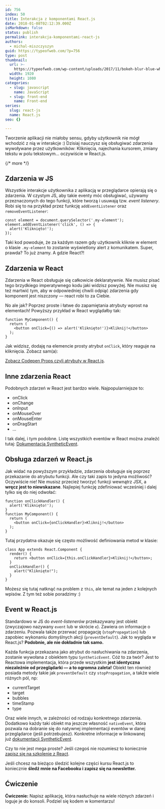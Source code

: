 ```yaml
---
id: 756
index: 50
title: Interakcja z komponentami React.js
date: 2018-01-08T02:12:39.000Z
isMarkdown: false
status: publish
permalink: interakcja-komponentami-react-js
authors:
  - michal-miszczyszyn
guid: https://typeofweb.com/?p=756
type: post
thumbnail:
  url: >-
    https://typeofweb.com/wp-content/uploads/2017/11/bokeh-blur-blue-white-158658.jpeg
  width: 1920
  height: 1080
categories:
  - slug: javascript
    name: JavaScript
  - slug: front-end
    name: Front-end
series:
  slug: react-js
  name: React.js
seo: {}

---
```

Tworzenie aplikacji nie miałoby sensu, gdyby użytkownik nie mógł wchodzić z nią w interakcje :) Dzisiaj nauczysz się obsługiwać zdarzenia wywoływane przez użytkowników: Kliknięcia, najechania kursorem, zmiany tekstu w polu tekstowym… oczywiście w React.js.

{/* more */}

<h2>Zdarzenia w JS</h2>

Wszystkie interakcje użytkownika z aplikacją w przeglądarce opierają się o zdarzenia. W czystym JS, aby takie eventy móc obsługiwać, używamy przeznaczonych do tego funkcji, które tworzą i usuwają tzw. <em>event listenery</em>. Robi się to na przykład przez funkcję <code>addEventListener</code> oraz <code>removeEventListener</code>:

<pre class="lang-javascript"><code>const element = document.querySelector('.my-element');
element.addEventListener('click', () =&gt; {
  alert('Kliknięto!');
});</code></pre>

Taki kod powoduje, że za każdym razem gdy użytkownik kliknie w element o klasie <code>.my-element</code> to zostanie wyświetlony alert z komunikatem. Super, prawda? To już znamy. A gdzie React?!

<h2>Zdarzenia w React</h2>

Zdarzenia w React obsługuje się całkowicie deklaratywnie. Nie musisz pisać tego brzydkiego imperatywnego kodu jaki widzisz powyżej. Nie musisz się też martwić tym, aby w odpowiedniej chwili odpiąć zdarzenia gdy komponent jest niszczony — react robi to za Ciebie.

No ale jak? Poprzez proste i łatwe do zapamiętania atrybuty wprost na elementach! Powyższy przykład w React wyglądałby tak:

<pre class="lang-javascript"><code>function MyComponent() {
  return (
    &lt;button onClick={() =&gt; alert('Kliknięto!')}&gt;Kliknij!&lt;/button&gt;
  );
}</code></pre>

Jak widzisz, dodaję na elemencie prosty atrybut <code>onClick</code>, który reaguje na kliknięcia. Zobacz sam(a):

<CodepenWidget height="265" themeId="0" slugHash="ZaOdgq" defaultTab="js,result" user="mmiszy" embedVersion="2" penTitle="Props czyli atrybuty w React.js"><a href="http://codepen.io/mmiszy/pen/ZaOdgq/">Zobacz Codepen Props czyli atrybuty w React.js</a>.</CodepenWidget>

<h2 data-height="265" data-theme-id="0" data-slug-hash="ZaOdgq" data-default-tab="js,result" data-user="mmiszy" data-embed-version="2" data-pen-title="Props czyli atrybuty w React.js">Inne zdarzenia React</h2>

Podobnych zdarzeń w React jest bardzo wiele. Najpopularniejsze to:

<ul>
    <li>onClick</li>
    <li>onChange</li>
    <li>onInput</li>
    <li>onMouseOver</li>
    <li>onMouseEnter</li>
    <li>onDragStart</li>
    <li>…</li>
</ul>

I tak dalej, i tym podobne. Listę wszystkich eventów w React można znaleźć tutaj: <a href="https://reactjs.org/docs/events.html" target="_blank" rel="noopener">Dokumentacja SyntheticEvent</a>.

<h2>Obsługa zdarzeń w React.js</h2>

Jak widać na powyższym przykładzie, zdarzenia obsługuje się poprzez przekazanie do atrybutu funkcji. Ale czy taki zapis to jedyna możliwość? Oczywiście nie! Nie musisz przecież tworzyć funkcji wewnątrz JSX, a <strong>wręcz jest to niewskazane</strong>. Najlepiej funkcję zdefiniować wcześniej i dalej tylko się do niej odwołać:

<pre class="lang-jsx"><code>function onClickHandler() {
  alert('Kliknięto!');
}
function MyComponent() {
  return (
    &lt;button onClick={onClickHandler}&gt;Kliknij!&lt;/button&gt;
  );
}</code></pre>

Tutaj przydatna okazuje się często możliwość definiowania metod w klasie:

<pre class="lang-jsx"><code>class App extends React.Component {
  render() {
    return &lt;button onClick={this.onClickHandler}&gt;Kliknij!&lt;/button&gt;;
  }
  onClickHandler() {
    alert("Kliknięto!");
  }
}</code></pre>

<p class="important">Możesz się tutaj natknąć na problem z <code>this</code>, ale temat na jeden z kolejnych wpisów. Z tym też sobie poradzimy :)</p>

<h2>Event w React.js</h2>

Standardowo w JS do <em>event-listenerów</em> przekazywany jest obiekt (zwyczajowo nazywany <code>event</code> lub w skrócie <code>e</code>). Zawiera on informacje o zdarzeniu. Pozwala także przerwać propagację (<code>stopPropagation</code>) lub zapobiec wykonaniu domyślnych akcji (<code>preventDefault</code>). Jak to wygląda w React.js? <strong>Podobnie, ale nie dokładnie tak samo.</strong>

Każda funkcja przekazana jako atrybut do nasłuchiwania na zdarzenia, zostanie wywołana z obiektem typu <code>SyntheticEvent</code>. Cóż to za twór? Jest to Reactowa implementacja, która przede wszystkim <strong>jest identyczna niezależnie od przeglądarki — a to ogromna zaleta!</strong> Obiekt ten również posiada metody takie jak <code>preventDefault</code> czy <code>stopPropagation</code>, a także wiele różnych pól, np:

<ul>
    <li>currentTarget</li>
    <li>target</li>
    <li>bubbles</li>
    <li>timeStamp</li>
    <li>type</li>
</ul>

Oraz wiele innych, w zależności od rodzaju konkretnego zdarzenia. Dodatkowo każdy taki obiekt ma jeszcze własność <code>nativeEvent</code>, która pozwala na dobranie się do natywnej implementacji eventów w danej przeglądarce (jeśli potrzebujesz). Konkretne informacje w linkowanej już <a href="https://reactjs.org/docs/events.html" target="_blank" rel="noopener">dokumentacji SyntheticEvent</a>.

Czy to nie jest mega proste? Jeśli czegoś nie rozumiesz to koniecznie <a href="https://szkolenia.typeofweb.com/" target="_blank">zapisz się na szkolenie z React</a>.

Jeśli chcesz na bieżąco śledzić kolejne części kursu React.js to koniecznie <strong>śledź mnie na Facebooku i zapisz się na newsletter.</strong>

<NewsletterForm />

<FacebookPageWidget />

<h2>Ćwiczenie</h2>

<b>Ćwiczenie:</b> Napisz aplikację, która nasłuchuje na wiele różnych zdarzeń i loguje je do konsoli. Podziel się kodem w komentarzu!
